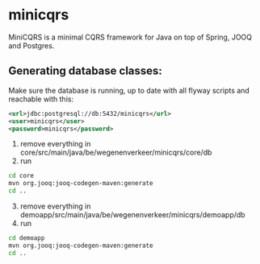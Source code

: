
# minicqrs

MiniCQRS is a minimal CQRS framework for Java on top of Spring, JOOQ and Postgres.


## Generating database classes:

Make sure the database is running, up to date with all flyway scripts and reachable with this:

```xml
<url>jdbc:postgresql://db:5432/minicqrs</url>
<user>minicqrs</user>
<password>minicqrs</password>
```

1. remove everything in core/src/main/java/be/wegenenverkeer/minicqrs/core/db
2. run 
```bash
cd core
mvn org.jooq:jooq-codegen-maven:generate
cd ..
```
3. remove everything in demoapp/src/main/java/be/wegenenverkeer/minicqrs/demoapp/db
4. run 
```bash
cd demoapp
mvn org.jooq:jooq-codegen-maven:generate
cd ..
```


